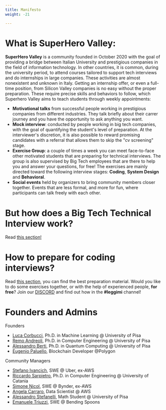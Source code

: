 ```yaml
---
title: Manifesto
weight: -21

---
```


# What is SuperHero Valley:

**SuperHero Valley** is a community founded in October 2020 with the goal of providing a bridge between Italian University and prestigious companies in the field of information technology. In other countries, it is common, during the university period, to attend courses tailored to support tech interviews and do internships in large companies. These activities are almost nonexistent and unknown in Italy. Getting an internship offer, or even a full-time position, from Silicon Valley companies is no easy without the proper preparation. These require precise skills and behaviors to follow, which Superhero Valley aims to teach students through weekly appointments:

 - **Motivational talks** from successful people working in prestigious companies from different industries. They talk briefly about their carrer journey and you have the opportunity to ask anything you want.
- **Mock interview**: conducted by people working in big tech companies, with the goal of quantifying the student's level of preparation. At the interviewer's discretion, it is also possible to reward promising candidates with a referral that allows them to skip the "cv screening" stage.
- **Exercise Group**: a couple of times a week you can meet face-to-face other motivated students that are preparing for technical interviews. The group is also supervised by Big Tech employees that are there to help you and answer your questions, for free! The exercises are mainly directed toward the following interview stages: **Coding**, **System Design** and **Behavioral**.
- **Social events** held by organizers to bring community members closer together. Events that are less formal, and more for fun, where participants can talk freely with each other.

# But how does a Big Tech Technical Interview work?
Read [this section!](https://wiki.superherovalley.fun/preparation/intro/)

# How to prepare for coding interviews?
Read [this section](https://wiki.superherovalley.fun/preparation/coding/), you can find the best preparation material.
Would you like to do some exercises together, or with the help of experienced people, **for free**? Join our [DISCORD](https://discord.gg/DhU5ryCT) and find out how in the **#leggimi** channel!

# Founders and Admins
Founders
- [Luca Corbucci](https://www.linkedin.com/in/lucacorbucci/), Ph.D. in Machine Learning @ University of Pisa 
- [Remo Andreoli](https://www.linkedin.com/in/remoandreoli/), Ph.D. in Computer Engineering @ University of Pisa
- [Alessandro Berti](https://www.linkedin.com/in/aleberti/), Ph.D. in Quantum Computing @ University of Pisa 
- [Eugenio Paluello](https://www.linkedin.com/in/eugpaluello/ ), Blockchain Developer @Polygon

Community Managers
- [Stefano Ivancich](https://www.linkedin.com/in/stefano-ivancich/), SWE @ Uber, ex-AWS
- [Riccardo Sarpietro](https://www.linkedin.com/in/ric-sar/), Ph.D. in Computer Engineering @ University of Catania
- [Simone Nicol](https://www.linkedin.com/in/simone-nicol/), SWE @ Bynder, ex-AWS
- [Angela Carraro](https://www.linkedin.com/in/angela-carraro/), Data Scientist @ AWS
- [Alessandro Stefanelli](https://www.linkedin.com/in/alessandro-stefanelli-572646269/), Math Student @ University of Pisa
- [Emanuele Triuzzi](https://www.linkedin.com/in/triuzzi/), SWE @ Bending Spoons





